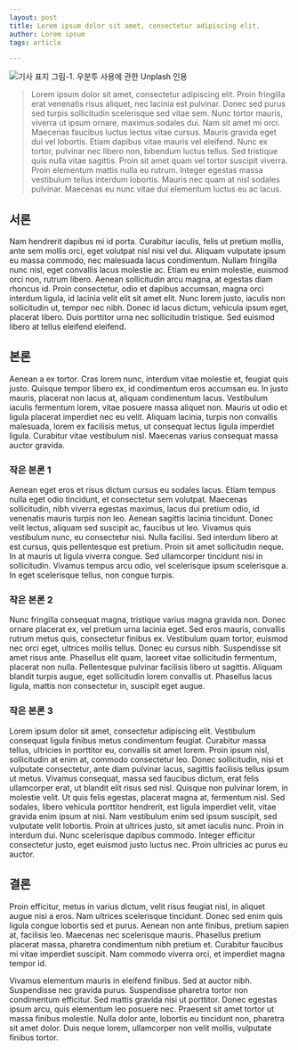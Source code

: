 ```yaml
---
layout: post
title: Lorem ipsum dolor sit amet, consectetur adipiscing elit.
author: Lorem ipsum
tags: article

---
```


![기사 표지]({{site.baseurl}}/images/20231005/01.jpg)
그림-1. 우분투 사용에 관한 Unplash 인용 

> Lorem ipsum dolor sit amet, consectetur adipiscing elit. Proin fringilla erat venenatis risus aliquet, nec lacinia est pulvinar. Donec sed purus sed turpis sollicitudin scelerisque sed vitae sem. Nunc tortor mauris, viverra ut ipsum ornare, maximus sodales dui. Nam sit amet mi orci. Maecenas faucibus luctus lectus vitae cursus. Mauris gravida eget dui vel lobortis. Etiam dapibus vitae mauris vel eleifend. Nunc ex tortor, pulvinar nec libero non, bibendum luctus tellus. Sed tristique quis nulla vitae sagittis. Proin sit amet quam vel tortor suscipit viverra. Proin elementum mattis nulla eu rutrum. Integer egestas massa vestibulum tellus interdum lobortis. Mauris nec quam at nisl sodales pulvinar. Maecenas eu nunc vitae dui elementum luctus eu ac lacus.

## 서론

Nam hendrerit dapibus mi id porta. Curabitur iaculis, felis ut pretium mollis, ante sem mollis orci, eget volutpat nisl nisi vel dui. Aliquam vulputate ipsum eu massa commodo, nec malesuada lacus condimentum. Nullam fringilla nunc nisl, eget convallis lacus molestie ac. Etiam eu enim molestie, euismod orci non, rutrum libero. Aenean sollicitudin arcu magna, at egestas diam rhoncus id. Proin consectetur, odio et dapibus accumsan, magna orci interdum ligula, id lacinia velit elit sit amet elit. Nunc lorem justo, iaculis non sollicitudin ut, tempor nec nibh. Donec id lacus dictum, vehicula ipsum eget, placerat libero. Duis porttitor urna nec sollicitudin tristique. Sed euismod libero at tellus eleifend eleifend.

## 본론
Aenean a ex tortor. Cras lorem nunc, interdum vitae molestie et, feugiat quis justo. Quisque tempor libero ex, id condimentum eros accumsan eu. In justo mauris, placerat non lacus at, aliquam condimentum lacus. Vestibulum iaculis fermentum lorem, vitae posuere massa aliquet non. Mauris ut odio et ligula placerat imperdiet nec eu velit. Aliquam lacinia, turpis non convallis malesuada, lorem ex facilisis metus, ut consequat lectus ligula imperdiet ligula. Curabitur vitae vestibulum nisl. Maecenas varius consequat massa auctor gravida.

### 작은 본론 1
Aenean eget eros et risus dictum cursus eu sodales lacus. Etiam tempus nulla eget odio tincidunt, et consectetur sem volutpat. Maecenas sollicitudin, nibh viverra egestas maximus, lacus dui pretium odio, id venenatis mauris turpis non leo. Aenean sagittis lacinia tincidunt. Donec velit lectus, aliquam sed suscipit ac, faucibus ut leo. Vivamus quis vestibulum nunc, eu consectetur nisi. Nulla facilisi. Sed interdum libero at est cursus, quis pellentesque est pretium. Proin sit amet sollicitudin neque. In at mauris ut ligula viverra congue. Sed ullamcorper tincidunt nisi in sollicitudin. Vivamus tempus arcu odio, vel scelerisque ipsum scelerisque a. In eget scelerisque tellus, non congue turpis.

### 작은 본론 2
Nunc fringilla consequat magna, tristique varius magna gravida non. Donec ornare placerat ex, vel pretium urna lacinia eget. Sed eros mauris, convallis rutrum metus quis, consectetur finibus ex. Vestibulum quam tortor, euismod nec orci eget, ultrices mollis tellus. Donec eu cursus nibh. Suspendisse sit amet risus ante. Phasellus elit quam, laoreet vitae sollicitudin fermentum, placerat non nulla. Pellentesque pulvinar facilisis libero ut sagittis. Aliquam blandit turpis augue, eget sollicitudin lorem convallis ut. Phasellus lacus ligula, mattis non consectetur in, suscipit eget augue.


### 작은 본론 3 

Lorem ipsum dolor sit amet, consectetur adipiscing elit. Vestibulum consequat ligula finibus metus condimentum feugiat. Curabitur massa tellus, ultricies in porttitor eu, convallis sit amet lorem. Proin ipsum nisl, sollicitudin at enim at, commodo consectetur leo. Donec sollicitudin, nisi et vulputate consectetur, ante diam pulvinar lacus, sagittis facilisis tellus ipsum ut metus. Vivamus consequat, massa sed faucibus dictum, erat felis ullamcorper erat, ut blandit elit risus sed nisl. Quisque non pulvinar lorem, in molestie velit. Ut quis felis egestas, placerat magna at, fermentum nisl. Sed sodales, libero vehicula porttitor hendrerit, est ligula imperdiet velit, vitae gravida enim ipsum at nisi. Nam vestibulum enim sed ipsum suscipit, sed vulputate velit lobortis. Proin at ultrices justo, sit amet iaculis nunc. Proin in interdum dui. Nunc scelerisque dapibus commodo. Integer efficitur consectetur justo, eget euismod justo luctus nec. Proin ultricies ac purus eu auctor.

## 결론
Proin efficitur, metus in varius dictum, velit risus feugiat nisl, in aliquet augue nisi a eros. Nam ultrices scelerisque tincidunt. Donec sed enim quis ligula congue lobortis sed et purus. Aenean non ante finibus, pretium sapien at, facilisis leo. Maecenas nec scelerisque mauris. Phasellus pretium placerat massa, pharetra condimentum nibh pretium et. Curabitur faucibus mi vitae imperdiet suscipit. Nam commodo viverra orci, et imperdiet magna tempor id.

Vivamus elementum mauris in eleifend finibus. Sed at auctor nibh. Suspendisse nec gravida purus. Suspendisse pharetra tortor non condimentum efficitur. Sed mattis gravida nisi ut porttitor. Donec egestas ipsum arcu, quis elementum leo posuere nec. Praesent sit amet tortor ut massa finibus molestie. Nulla dolor ante, lobortis eu tincidunt non, pharetra sit amet dolor. Duis neque lorem, ullamcorper non velit mollis, vulputate finibus tortor.